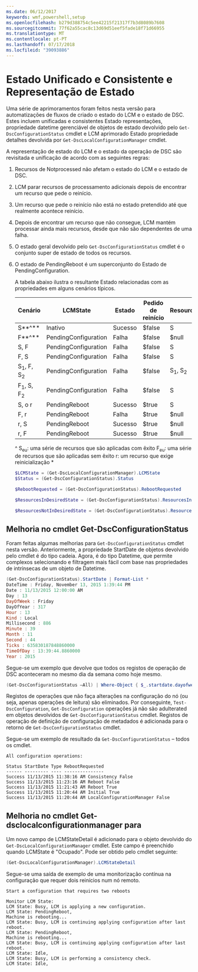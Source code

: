 ```yaml
---
ms.date: 06/12/2017
keywords: wmf,powershell,setup
ms.openlocfilehash: b279d388754c5ee42215f21317f7b3d8089b7608
ms.sourcegitcommit: 77f62a55cac8c13d69d51eef5fade18f71d66955
ms.translationtype: MT
ms.contentlocale: pt-PT
ms.lasthandoff: 07/17/2018
ms.locfileid: "39093886"
---
```

# <a name="unified-and-consistent-state-and-status-representation"></a>Estado Unificado e Consistente e Representação de Estado

Uma série de aprimoramentos foram feitos nesta versão para automatizações de fluxos de criado o estado do LCM e o estado de DSC. Estes incluem unificadas e consistentes Estado representações, propriedade datetime gerenciável de objetos de estado devolvido pelo `Get-DscConfigurationStatus` cmdlet e LCM aprimorado Estado propriedade detalhes devolvida por `Get-DscLocalConfigurationManager` cmdlet.

A representação de estado do LCM e o estado da operação de DSC são revisitada e unificação de acordo com as seguintes regras:

1. Recursos de Notprocessed não afetam o estado do LCM e o estado de DSC.
1. LCM parar recursos de processamento adicionais depois de encontrar um recurso que pede o reinício.
1. Um recurso que pede o reinício não está no estado pretendido até que realmente acontece reinício.
1. Depois de encontrar um recurso que não consegue, LCM mantém processar ainda mais recursos, desde que não são dependentes de uma falha.
1. O estado geral devolvido pelo `Get-DscConfigurationStatus` cmdlet é o conjunto super de estado de todos os recursos.
1. O estado de PendingReboot é um superconjunto do Estado de PendingConfiguration.

   A tabela abaixo ilustra o resultante Estado relacionadas com as propriedades em alguns cenários típicos.

   | Cenário                    | LCMState       | Estado | Pedido de reinício  | ResourcesInDesiredState  | ResourcesNotInDesiredState |
   |---------------------------------|----------------------|------------|---------------|------------------------------|--------------------------------|
   | S**^**                          | Inativo                 | Sucesso    | $false        | S                            | $null                          |
   | F**^**                          | PendingConfiguration | Falha    | $false        | $null                        | F                              |
   | S, F                             | PendingConfiguration | Falha    | $false        | S                            | F                              |
   | F, S                             | PendingConfiguration | Falha    | $false        | S                            | F                              |
   | S<sub>1</sub>, F, S<sub>2</sub> | PendingConfiguration | Falha    | $false        | S<sub>1</sub>, S<sub>2</sub> | F                              |
   | F<sub>1</sub>, S, F<sub>2</sub> | PendingConfiguration | Falha    | $false        | S                            | F<sub>1</sub>, F<sub>2</sub>   |
   | S, o r                            | PendingReboot        | Sucesso    | $true         | S                            | r                              |
   | F, r                            | PendingReboot        | Falha    | $true         | $null                        | F, r                           |
   | r, S                            | PendingReboot        | Sucesso    | $true         | $null                        | r                              |
   | r, F                            | PendingReboot        | Sucesso    | $true         | $null                        | r                              |

   ^
   S<sub>eu</sub>: uma série de recursos que são aplicadas com êxito F<sub>eu</sub>: uma série de recursos que são aplicadas sem êxito r: um recurso que exige reinicialização \*

   ```powershell
   $LCMState = (Get-DscLocalConfigurationManager).LCMState
   $Status = (Get-DscConfigurationStatus).Status

   $RebootRequested = (Get-DscConfigurationStatus).RebootRequested

   $ResourcesInDesiredState = (Get-DscConfigurationStatus).ResourcesInDesiredState

   $ResourcesNotInDesiredState = (Get-DscConfigurationStatus).ResourcesNotInDesiredState
   ```

## <a name="enhancement-in-get-dscconfigurationstatus-cmdlet"></a>Melhoria no cmdlet Get-DscConfigurationStatus

Foram feitas algumas melhorias para `Get-DscConfigurationStatus` cmdlet nesta versão. Anteriormente, a propriedade StartDate de objetos devolvido pelo cmdlet é do tipo cadeia. Agora, é do tipo Datetime, que permite complexos selecionando e filtragem mais fácil com base nas propriedades de intrínsecas de um objeto de Datetime.

```powershell
(Get-DscConfigurationStatus).StartDate | Format-List *
DateTime : Friday, November 13, 2015 1:39:44 PM
Date : 11/13/2015 12:00:00 AM
Day : 13
DayOfWeek : Friday
DayOfYear : 317
Hour : 13
Kind : Local
Millisecond : 886
Minute : 39
Month : 11
Second : 44
Ticks : 635830187848860000
TimeOfDay : 13:39:44.8860000
Year : 2015
```

Segue-se um exemplo que devolve que todos os registos de operação de DSC aconteceram no mesmo dia da semana como hoje mesmo.

```powershell
(Get-DscConfigurationStatus –All) | Where-Object { $_.startdate.dayofweek -eq (Get-Date).DayOfWeek }
```

Registos de operações que não faça alterações na configuração do nó (ou seja, apenas operações de leitura) são eliminados. Por conseguinte, `Test-DscConfiguration`, `Get-DscConfiguration` operações já não são adulterated em objetos devolvidos de `Get-DscConfigurationStatus` cmdlet.
Registos de operação de definição de configuração de metadados é adicionada para o retorno de `Get-DscConfigurationStatus` cmdlet.

Segue-se um exemplo de resultado da `Get-DscConfigurationStatus` – todos os cmdlet.

```output
All configuration operations:

Status StartDate Type RebootRequested
------ --------- ---- ---------------
Success 11/13/2015 11:38:16 AM Consistency False
Success 11/13/2015 11:23:16 AM Reboot False
Success 11/13/2015 11:21:43 AM Reboot True
Success 11/13/2015 11:20:44 AM Initial True
Success 11/13/2015 11:20:44 AM LocalConfigurationManager False
```

## <a name="enhancement-in-get-dsclocalconfigurationmanager-cmdlet"></a>Melhoria no cmdlet Get-dsclocalconfigurationmanager para

Um novo campo de LCMStateDetail é adicionado para o objeto devolvido do `Get-DscLocalConfigurationManager` cmdlet. Este campo é preenchido quando LCMState é "Ocupado". Pode ser obtido pelo cmdlet seguinte:

```powershell
(Get-DscLocalConfigurationManager).LCMStateDetail
```

Segue-se uma saída de exemplo de uma monitorização contínua na configuração que requer dois reinícios num nó remoto.

```output
Start a configuration that requires two reboots

Monitor LCM State:
LCM State: Busy, LCM is applying a new configuration.
LCM State: PendingReboot,
Machine is rebooting...
LCM State: Busy, LCM is continuing applying configuration after last reboot.
LCM State: PendingReboot,
Machine is rebooting...
LCM State: Busy, LCM is continuing applying configuration after last reboot.
LCM State: Idle,
LCM State: Busy, LCM is performing a consistency check.
LCM State: Idle,
```